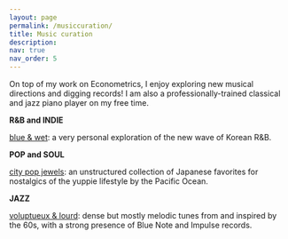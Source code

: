 ```yaml
---
layout: page
permalink: /musiccuration/
title: Music curation
description:
nav: true
nav_order: 5
---
```

On top of my work on Econometrics, I enjoy exploring new musical directions and digging records! I am also a professionally-trained classical and jazz piano player on my free time.

**R&B and INDIE**

[blue & wet](https://open.spotify.com/playlist/78MK1AUVZ7bocxK5XgEjzX?si=ux-qXUGMQ_yevvvxofxkqw&pi=e-hgsSFml7Rsu7): a very personal exploration of the new wave of Korean R&B.

**POP and SOUL**

[city pop jewels](https://open.spotify.com/playlist/3rOQJJq8KL8FFf9vBzv0US?si=0fa4a97ed1f745e0): an unstructured collection of Japanese favorites for nostalgics of the yuppie lifestyle by the Pacific Ocean.

**JAZZ**

[voluptueux & lourd](https://open.spotify.com/playlist/3mkrBtfsRoZEKH4tCQHFzJ?si=dc068f9904884c21): dense but mostly melodic tunes from and inspired by the 60s, with a strong presence of Blue Note and Impulse records.
